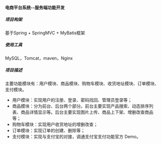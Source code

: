 #### 电商平台系统--服务端功能开发
##### 项目构架
基于Spring + SpringMVC + MyBatis框架
##### 使用工具
MySQL，Tomcat，maven，Nginx 
##### 项目描述
主要功能模块有：用户模块、商品模块、购物车模块、收货地址模块、订单模块、支付模块。
- 用户模块：实现用户的注册、登录、密码找回、管理员登录等； 
- 商品模块：分为前台、后台两个部分。前台主要实现产品搜索、动态排序列表、商品详情显示等。后台主要实现图片上传、商品上下架、增删改查商品等； 
- 购物车模块：实现用户收货地址的增删改查； 
- 订单模块：实现订单的创建、删除等； 
- 支付模块：实现与支付宝的对接，调通支付宝支付功能官方 Demo。

